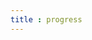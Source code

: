 ```yaml
---
title : progress
---
```


<!-- ## progress -->

<!-- UTSCOMJSON.progress.name -->

<!-- UTSCOMJSON.progress.description -->

<!-- UTSCOMJSON.progress.compatibility -->

<!-- UTSCOMJSON.progress.attribute -->

<!-- UTSCOMJSON.progress.event -->

<!-- UTSCOMJSON.progress.component_type-->

<!-- UTSCOMJSON.progress.children -->

<!-- UTSCOMJSON.progress.example -->

<!-- UTSCOMJSON.progress.reference -->
